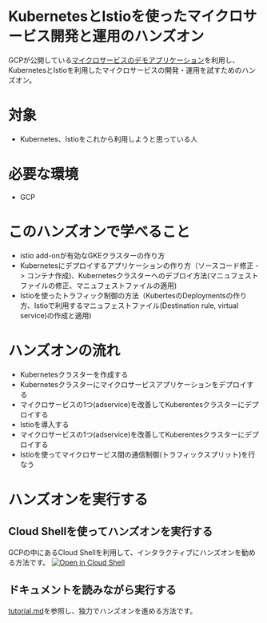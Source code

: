 KubernetesとIstioを使ったマイクロサービス開発と運用のハンズオン
==

GCPが公開している[マイクロサービスのデモアプリケーション](https://github.com/GoogleCloudPlatform/microservices-demo)を利用し、KubernetesとIstioを利用したマイクロサービスの開発・運用を試すためのハンズオン。

# 対象
* Kubernetes、Istioをこれから利用しようと思っている人

# 必要な環境
* GCP

# このハンズオンで学べること
* istio add-onが有効なGKEクラスターの作り方
* Kubernetesにデプロイするアプリケーションの作り方（ソースコード修正 -> コンテナ作成)、Kubernetesクラスターへのデプロイ方法(マニュフェストファイルの修正、マニュフェストファイルの適用)
* Istioを使ったトラフィック制御の方法（KubertesのDeploymentsの作り方、Istioで利用するマニュフェストファイル(Destination rule, virtual service)の作成と適用)

# ハンズオンの流れ
* Kubernetesクラスターを作成する
* Kubernetesクラスターにマイクロサービスアプリケーションをデプロイする
* マイクロサービスの1つ(adservice)を改善してKuberentesクラスターにデプロイする
* Istioを導入する
* マイクロサービスの1つ(adservice)を改善してKuberentesクラスターにデプロイする
* Istioを使ってマイクロサービス間の通信制御(トラフィックスプリット)を行なう

# ハンズオンを実行する

## Cloud Shellを使ってハンズオンを実行する
GCPの中にあるCloud Shellを利用して、インタラクティブにハンズオンを勧める方法です。
[![Open in Cloud Shell](http://gstatic.com/cloudssh/images/open-btn.svg)](https://console.cloud.google.com/cloudshell/editor?cloudshell_git_repo=https%3A%2F%2Fgithub.com%2Fsamuraitaiga%2Fk8s-istio-handson.git&cloudshell_open_in_editor=tutorial.md&cloudshell_tutorial=tutorial.md)

## ドキュメントを読みながら実行する
[tutorial.md](https://github.com/samuraitaiga/k8s-istio-handson/blob/master/tutorial.md)を参照し、独力でハンズオンを進める方法です。